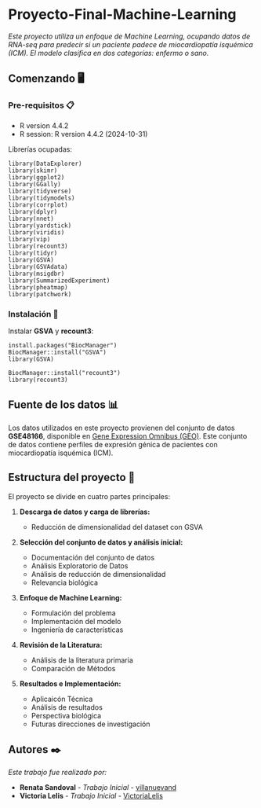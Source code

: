 # Proyecto-Final-Machine-Learning
_Este proyecto utiliza un enfoque de Machine Learning, ocupando datos de RNA-seq para predecir si un paciente padece de miocardiopatía isquémica (ICM). El modelo clasifica en dos categorías: enfermo o sano._

## Comenzando 🖥️
### Pre-requisitos 📋
* R version 4.4.2
* R session: R version 4.4.2 (2024-10-31)

Librerías ocupadas:
```
library(DataExplorer)
library(skimr)
library(ggplot2)
library(GGally)
library(tidyverse)
library(tidymodels)
library(corrplot)
library(dplyr) 
library(nnet)
library(yardstick)
library(viridis)
library(vip)
library(recount3)
library(tidyr)
library(GSVA)
library(GSVAdata)
library(msigdbr)
library(SummarizedExperiment)
library(pheatmap)
library(patchwork)
```

### Instalación 🔧
Instalar **GSVA** y **recount3**:
```
install.packages("BiocManager")
BiocManager::install("GSVA")
library(GSVA)

BiocManager::install("recount3")
library(recount3)

```

## Fuente de los datos 📊

Los datos utilizados en este proyecto provienen del conjunto de datos **GSE48166**, disponible en [Gene Expression Omnibus (GEO)](https://www.ncbi.nlm.nih.gov/geo/query/acc.cgi?acc=GSE48166). Este conjunto de datos contiene perfiles de expresión génica de pacientes con miocardiopatía isquémica (ICM).

## Estructura del proyecto 📁
El proyecto se divide en cuatro partes principales:
1. **Descarga de datos y carga de librerías:**
    * Reducción de dimensionalidad del dataset con GSVA

2. **Selección del conjunto de datos y análisis inicial:**
    * Documentación del conjunto de datos
    * Análisis Exploratorio de Datos
    * Análisis de reducción de dimensionalidad
    * Relevancia biológica

3. **Enfoque de Machine Learning:**
   * Formulación del problema
   * Implementación del modelo
   * Ingeniería de características

4. **Revisión de la Literatura:**
   * Análisis de la literatura primaria
   * Comparación de Métodos

5. **Resultados e Implementación:**
   * Aplicaicón Técnica
   * Análisis de resultados
   * Perspectiva biológica
   * Futuras direcciones de investigación


## Autores ✒️

_Este trabajo fue realizado por:_

* **Renata Sandoval** - *Trabajo Inicial* - [villanuevand](https://github.com/rensanch)
* **Victoria Lelis** - *Trabajo Inicial* - [VictoriaLelis](https://github.com/VictoriaLelis)





